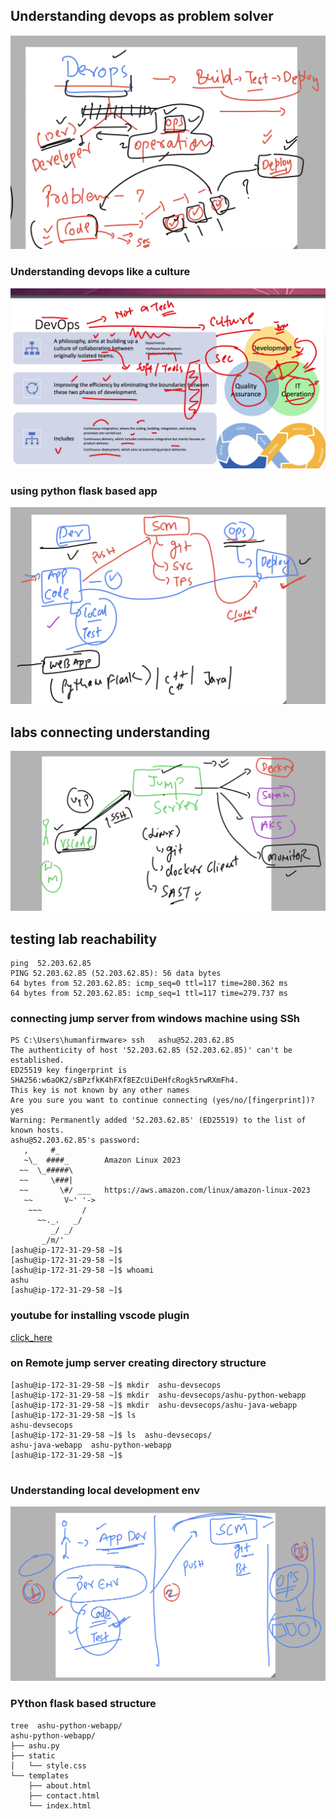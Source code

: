 ## Understanding devops as problem solver 

<img src="dev1.png">

### Understanding devops like a culture 

<img src="dev2.png">

### using python flask based app 

<img src="dev3.png">

## labs connecting understanding 

<img src="labs1.png">


## testing lab reachability 

```
ping  52.203.62.85
PING 52.203.62.85 (52.203.62.85): 56 data bytes
64 bytes from 52.203.62.85: icmp_seq=0 ttl=117 time=280.362 ms
64 bytes from 52.203.62.85: icmp_seq=1 ttl=117 time=279.737 ms
```

### connecting jump server from windows machine using SSh 

```
PS C:\Users\humanfirmware> ssh   ashu@52.203.62.85
The authenticity of host '52.203.62.85 (52.203.62.85)' can't be established.
ED25519 key fingerprint is SHA256:w6aOK2/sBPzfkK4hFXf8EZcUiDeHfcRogk5rwRXmFh4.
This key is not known by any other names
Are you sure you want to continue connecting (yes/no/[fingerprint])? yes
Warning: Permanently added '52.203.62.85' (ED25519) to the list of known hosts.
ashu@52.203.62.85's password:
   ,     #_
   ~\_  ####_        Amazon Linux 2023
  ~~  \_#####\
  ~~     \###|
  ~~       \#/ ___   https://aws.amazon.com/linux/amazon-linux-2023
   ~~       V~' '->
    ~~~         /
      ~~._.   _/
         _/ _/
       _/m/'
[ashu@ip-172-31-29-58 ~]$
[ashu@ip-172-31-29-58 ~]$
[ashu@ip-172-31-29-58 ~]$ whoami
ashu
[ashu@ip-172-31-29-58 ~]$

```


### youtube for installing vscode plugin 

[click_here](https://www.youtube.com/watch?v=2M_50-VAUJA)


### on Remote jump server creating directory structure 

```
[ashu@ip-172-31-29-58 ~]$ mkdir  ashu-devsecops 
[ashu@ip-172-31-29-58 ~]$ mkdir  ashu-devsecops/ashu-python-webapp
[ashu@ip-172-31-29-58 ~]$ mkdir  ashu-devsecops/ashu-java-webapp
[ashu@ip-172-31-29-58 ~]$ ls
ashu-devsecops
[ashu@ip-172-31-29-58 ~]$ ls  ashu-devsecops/
ashu-java-webapp  ashu-python-webapp
[ashu@ip-172-31-29-58 ~]$ 


```

### Understanding local development env 

<img src="devp1.png">

### PYthon flask based structure 

```
tree  ashu-python-webapp/
ashu-python-webapp/
├── ashu.py
├── static
│   └── style.css
└── templates
    ├── about.html
    ├── contact.html
    └── index.html

```

